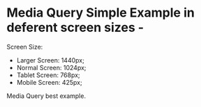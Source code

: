 # Media Query Simple Example in deferent screen sizes -

Screen Size:
- Larger Screen: 1440px;
- Normal Screen: 1024px;
- Tablet Screen: 768px;
- Mobile Screen: 425px;

Media Query best example.
